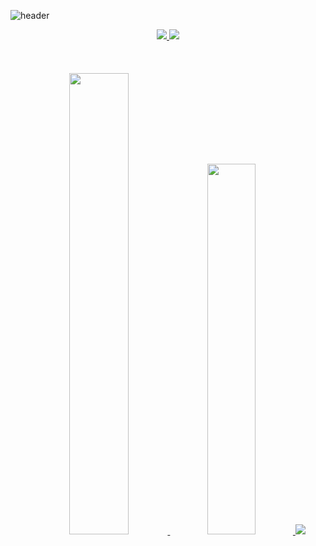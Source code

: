 ![header](https://capsule-render.vercel.app/api?type=transparent&color=auto&height=100&section=header&text=I%20am%20Monster&desc=FE%20Developer&fontSize=50&animation=fadeIn&fontColor=9c54c1&fontAlignY=20)

<div align="center">
  <div>
  <a href="https://monsta-zo.github.io/" target="_blank"><img src="https://img.shields.io/badge/-Blog-853fb3?logo=GitHub&style=for-the-badge"/>
  </a>
  <a href="https://www.instagram.com/monsta__zo/" target="_blank"><img src=" https://img.shields.io/badge/-Instagram-ffdfe6?logo=Instagram&style=for-the-badge"/>
  </a> 
</div>
<br/>
  <br/>
  <br/>
<a href="s">
  <img src="https://github-readme-stats.vercel.app/api?username=monsta-zo&theme=default&show_icons=true" width="43.5%" />
</a>
<a href="s">
  <img src="https://github-readme-stats.vercel.app/api/top-langs/?username=monsta-zo&exclude_repo=monsta-zo.github.io,Piro18_Arsha_05&layout=compact&theme=default" width="39%" />
</a>
<img src="https://github-readme-solvedac.hyp3rflow.vercel.app/api/?handle=lezo9911"/>
</div>
